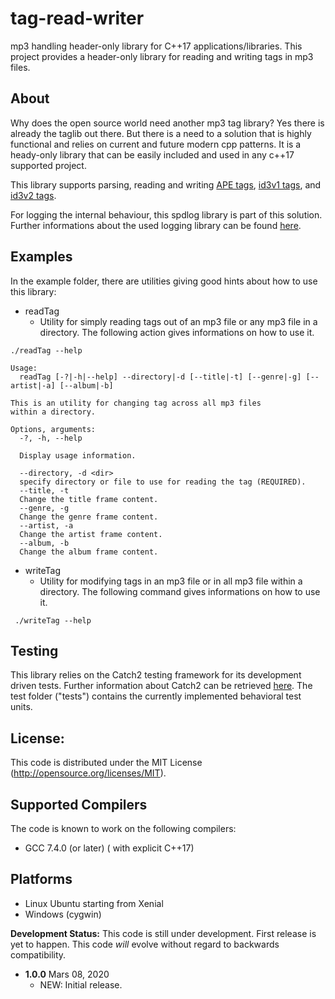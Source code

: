 tag-read-writer
===============

mp3 handling header-only library for C++17 applications/libraries. This project provides a header-only library for reading and writing tags in mp3 files.

About
-----

Why does the open source world need another mp3 tag library? Yes there is already the taglib out there. But there is a need to a solution that is highly functional and relies on current and future modern cpp patterns. It is a heady-only library that can be easily included and used in any c++17 supported project.

This library supports parsing, reading and writing [APE tags](http://wiki.hydrogenaud.io/index.php?title=APEv2_specification), [id3v1 tags](http://id3.org/ID3v1), and [id3v2 tags](http://id3.org/id3v2.3.0).

For logging the internal behaviour, this spdlog library is part of this solution. Further informations about the used logging library can be found [here](https://github.com/gabime/spdlog).

Examples
---------

In the example folder, there are utilities giving good hints about how to use this library:
- readTag
  - Utility for simply reading tags out of an mp3 file or any mp3 file in a directory. The following action gives informations on how to use it.

```console
./readTag --help

Usage:
  readTag [-?|-h|--help] --directory|-d [--title|-t] [--genre|-g] [--artist|-a] [--album|-b]

This is an utility for changing tag across all mp3 files 
within a directory.

Options, arguments:
  -?, -h, --help

  Display usage information.

  --directory, -d <dir>
  specify directory or file to use for reading the tag (REQUIRED).
  --title, -t
  Change the title frame content.
  --genre, -g
  Change the genre frame content.
  --artist, -a
  Change the artist frame content.
  --album, -b
  Change the album frame content.
```

- writeTag
  - Utility for modifying tags in an mp3 file or in all mp3 file within a directory. The following command gives informations on how to use it.

```console
 ./writeTag --help
```


Testing
-------

This library relies on the Catch2 testing framework for its development driven tests. Further information about Catch2 can be retrieved [here](https://github.com/catchorg/Catch2). The test folder ("tests") contains the currently implemented behavioral test units.


License:
--------

This code is distributed under the MIT License (http://opensource.org/licenses/MIT).


Supported Compilers
-------------------

The code is known to work on the following compilers:

- GCC 7.4.0 (or later) ( with explicit C++17)


Platforms
---------

 * Linux Ubuntu starting from Xenial
 * Windows (cygwin)


**Development Status:** This code is still under development. First release is yet to happen. This code *will* evolve without regard to backwards compatibility.

* **1.0.0** Mars 08, 2020
  - NEW: Initial release.

